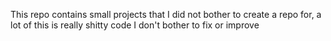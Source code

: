 This repo contains small projects that I did not bother to create a repo for, a lot of this is really shitty code I don't bother to fix or improve